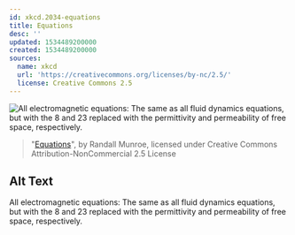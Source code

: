 ```yaml
---
id: xkcd.2034-equations
title: Equations
desc: ''
updated: 1534489200000
created: 1534489200000
sources:
  name: xkcd
  url: 'https://creativecommons.org/licenses/by-nc/2.5/'
  license: Creative Commons 2.5
---
```

![All electromagnetic equations: The same as all fluid dynamics equations, but with the 8 and 23 replaced with the permittivity and permeability of free space, respectively.](https://imgs.xkcd.com/comics/equations.png)
> "[Equations](https://xkcd.com/2034/)", by Randall Munroe, licensed under Creative Commons Attribution-NonCommercial 2.5 License

## Alt Text
All electromagnetic equations: The same as all fluid dynamics equations, but with the 8 and 23 replaced with the permittivity and permeability of free space, respectively.
